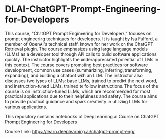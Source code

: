 # DLAI-ChatGPT-Prompt-Engineering-for-Developers
This course, "ChatGPT Prompt Engineering for Developers," focuses on prompt engineering techniques for developers. It is taught by Isa Fulford, a member of OpenAI's technical staff, known for her work on the ChatGPT Retrieval plugin. The course emphasizes using large language models (LLMs) as a developer tool through API calls to build software applications quickly. The instructor highlights the underappreciated potential of LLMs in this context. The course covers prompting best practices for software development, common use cases (summarizing, inferring, transforming, expanding), and building a chatbot with an LLM. The instructor also discusses two types of LLMs: base LLMs, trained to predict the next word, and instruction-tuned LLMs, trained to follow instructions. The focus of the course is on instruction-tuned LLMs, which are recommended for most practical applications due to their helpfulness and safety. The course aims to provide practical guidance and spark creativity in utilizing LLMs for various applications.

This repository contains notebooks of DeepLearning.ai Course on ChatGPT Prompt Engineering for Developers


Course Link: https://learn.deeplearning.ai/chatgpt-prompt-eng/
